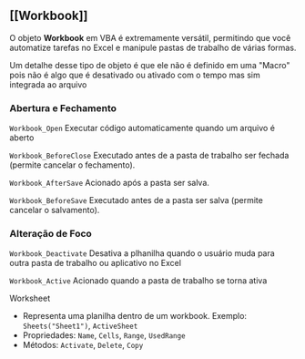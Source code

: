 ## [[Workbook]]
O objeto **Workbook** em VBA é extremamente versátil, permitindo que você automatize tarefas no Excel e manipule pastas de trabalho de várias formas.

Um detalhe desse tipo de objeto é que ele não é definido em uma "Macro" pois não é algo que é desativado ou ativado com o tempo mas sim integrada ao arquivo

### Abertura e Fechamento
`Workbook_Open`
Executar código automaticamente quando um arquivo é aberto

`Workbook_BeforeClose`
Executado antes de a pasta de trabalho ser fechada 
(permite cancelar o fechamento).

`Workbook_AfterSave`
Acionado após a pasta ser salva.

`Workbook_BeforeSave`
Executado antes de a pasta ser salva 
(permite cancelar o salvamento).

### Alteração de Foco
`Workbook_Deactivate`
Desativa a plhanilha quando o usuário muda para outra
pasta de trabalho ou aplicativo no Excel

`Workbook_Active`
Acionado quando a pasta de trabalho se torna ativa


Worksheet
- Representa uma planilha dentro de um workbook. Exemplo: `Sheets("Sheet1")`, `ActiveSheet`
- Propriedades: `Name`, `Cells`, `Range`, `UsedRange`
- Métodos: `Activate`, `Delete`, `Copy`
